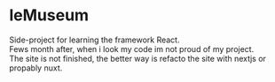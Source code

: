 # leMuseum

Side-project for learning the framework React.  
Fews month after, when i look my code im not proud of my project.  
The site is not finished, the better way is refacto the site with nextjs or propably nuxt.
